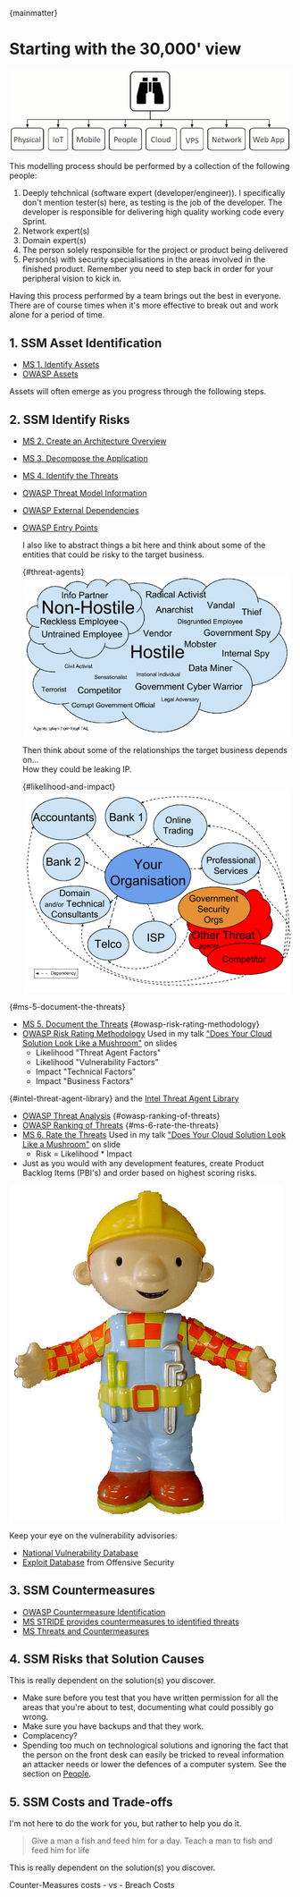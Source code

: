 
{mainmatter}

# Starting with the 30,000' view

![](images/30000View.gif)

This modelling process should be performed by a collection of the following people:

1. Deeply tehchnical (software expert (developer/engineer)). I specifically don't mention tester(s) here, as testing is the job of the developer. The developer is responsible for delivering high quality working code every Sprint.
2. Network expert(s)
3. Domain expert(s) 
4. The person solely responsible for the project or product being delivered
5. Person(s) with security specialisations in the areas involved in the finished product. Remember you need to step back in order for your peripheral vision to kick in.

Having this process performed by a team brings out the best in everyone. There are of course times when it's more effective to break out and work alone for a period of time.

## 1. SSM Asset Identification
* [MS 1. Identify Assets](https://msdn.microsoft.com/en-us/library/ff648644.aspx#c03618429_006)
* [OWASP Assets](https://www.owasp.org/index.php/Application_Threat_Modeling#Assets)

Assets will often emerge as you progress through the following steps.

## 2. SSM Identify Risks
* [MS 2. Create an Architecture Overview](https://msdn.microsoft.com/en-us/library/ff648644.aspx#c03618429_007)
* [MS 3. Decompose the Application](https://msdn.microsoft.com/en-us/library/ff648644.aspx#c03618429_008)
* [MS 4. Identify the Threats](https://msdn.microsoft.com/en-us/library/ff648644.aspx#c03618429_009)
* [OWASP Threat Model Information](https://www.owasp.org/index.php/Application_Threat_Modeling#Threat_Model_Information)
* [OWASP External Dependencies](https://www.owasp.org/index.php/Application_Threat_Modeling#External_Dependencies)
* [OWASP Entry Points](https://www.owasp.org/index.php/Application_Threat_Modeling#Entry_Points)

  I also like to abstract things a bit here and think about some of the entities that could be risky to the target business.

  {#threat-agents}
  ![threat agents opponents](images/ThreatAgents.gif)

  Then think about some of the relationships the target business depends on...  
  How they could be leaking IP.

  {#likelihood-and-impact}
  ![how might your threat agents gain access](images/LikelihoodAndImpact.gif)

{#ms-5-document-the-threats}
* [MS 5. Document the Threats](https://msdn.microsoft.com/en-us/library/ff648644.aspx#c03618429_010)
{#owasp-risk-rating-methodology}
* [OWASP Risk Rating Methodology](https://www.owasp.org/index.php/OWASP_Risk_Rating_Methodology) Used in my talk ["Does Your Cloud Solution Look Like a Mushroom"](https://speakerdeck.com/binarymist/does-your-cloud-solution-look-like-a-mushroom) on slides
  * Likelihood "Threat Agent Factors"
  * Likelihood "Vulnerability Factors"
  * Impact    "Technical Factors"
  * Impact    "Business Factors"  

{#intel-threat-agent-library}
and the [Intel Threat Agent Library](http://www.sbs.ox.ac.uk/cybersecurity-capacity/system/files/Intel%20-%20Threat%20Agent%20Library%20Helps%20Identify%20Information%20Security%20Risks.pdf)

* [OWASP Threat Analysis](https://www.owasp.org/index.php/Application_Threat_Modeling#Threat_Analysis)
{#owasp-ranking-of-threats}
* [OWASP Ranking of Threats](https://www.owasp.org/index.php/Application_Threat_Modeling#Ranking_of_Threats)
{#ms-6-rate-the-threats}
* [MS 6. Rate the Threats](https://msdn.microsoft.com/en-us/library/ff648644.aspx#c03618429_011)  Used in my talk ["Does Your Cloud Solution Look Like a Mushroom"](https://speakerdeck.com/binarymist/does-your-cloud-solution-look-like-a-mushroom) on slide
  * Risk = Likelihood * Impact
* Just as you would with any development features, create Product Backlog Items (PBI's) and order based on highest scoring risks.

![what to fix first](images/BobTheBuilder.jpg)
 <!---This is where the images live: https://raw.githubusercontent.com/wiki/binarymist/HolisticInfoSec-For-WebDevelopers/BinaryMist-Approach-To-Threat-Modelling-Assets/BobTheBuilder.jpg-->

Keep your eye on the vulnerability advisories:  
* [National Vulnerability Database](https://web.nvd.nist.gov/view/vuln/search)
* [Exploit Database](https://www.exploit-db.com/) from Offensive Security

## 3. SSM Countermeasures
* [OWASP Countermeasure Identification](https://www.owasp.org/index.php/Application_Threat_Modeling#Countermeasure_Identification)
* [MS STRIDE provides countermeasures to identified threats](https://msdn.microsoft.com/en-us/library/ff648641.aspx#c02618429_005)
* [MS Threats and Countermeasures](https://msdn.microsoft.com/en-us/library/ff648641.aspx)

## 4. SSM Risks that Solution Causes

This is really dependent on the solution(s) you discover.

* Make sure before you test that you have written permission for all the areas that you're about to test, documenting what could possibly go wrong.
* Make sure you have backups and that they work.
* Complacency?
* Spending too much on technological solutions and ignoring the fact that the person on the front desk can easily be tricked to reveal information an attacker needs or lower the defences of a computer system. See the section on [People](#people).

## 5. SSM Costs and Trade-offs
I'm not here to do the work for you, but rather to help you do it.

> Give a man a fish and feed him for a day. Teach a man to fish and feed him for life

This is really dependent on the solution(s) you discover.

Counter-Measures costs - vs - Breach Costs


